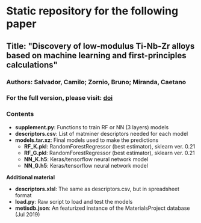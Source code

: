 # Static repository for the following paper


## Title: "Discovery of low-modulus Ti-Nb-Zr alloys based on machine learning and first-principles calculations"
### Authors: Salvador, Camilo; Zornio, Bruno; Miranda, Caetano
### For the full version, please visit: [doi](doi)

### Contents

- **supplement.py**: Functions to train RF or NN (3 layers) models
- **descriptors.csv**: List of matminer descriptors needed for each model
- **models.tar.xz**: Final models used to make the predictions
  - **RF_K.pkl**: RandomForestRegressor (best estimator), sklearn ver. 0.21
  - **RF_G.pkl**: RandomForestRegressor (best estimator), sklearn ver. 0.21
  - **NN_K.h5**: Keras/tensorflow neural network model
  - **NN_G.h5**: Keras/tensorflow neural network model

**Additional material** 
- **descriptors.xlsl**: The same as descriptors.csv, but in spreadsheet format
- **load.py**: Raw script to load and test the models
- **metisdb.json**: An featurized instance of the MaterialsProject database (Jul 2019)

